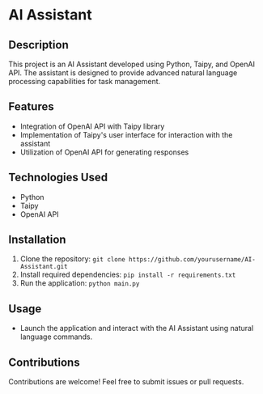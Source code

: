 # AI Assistant

## Description
This project is an AI Assistant developed using Python, Taipy, and OpenAI API. The assistant is designed to provide advanced natural language processing capabilities for task management.

## Features
- Integration of OpenAI API with Taipy library
- Implementation of Taipy's user interface for interaction with the assistant
- Utilization of OpenAI API for generating responses

## Technologies Used
- Python
- Taipy
- OpenAI API

## Installation
1. Clone the repository: `git clone https://github.com/yourusername/AI-Assistant.git`
2. Install required dependencies: `pip install -r requirements.txt`
3. Run the application: `python main.py`

## Usage
- Launch the application and interact with the AI Assistant using natural language commands.

## Contributions
Contributions are welcome! Feel free to submit issues or pull requests.
